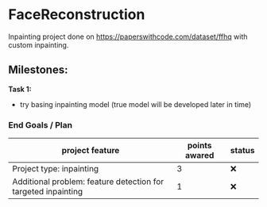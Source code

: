 # FaceReconstruction

Inpainting project done on https://paperswithcode.com/dataset/ffhq with custom inpainting.


## Milestones:


**Task 1:**

- try basing inpainting model (true model will be developed later in time)



### End Goals / Plan

 

| project feature      | points awared | status |
| ----------- | ----------- | ----------- |
| Project type: inpainting      | 3       |  :x: |
| Additional problem: feature detection for targeted inpainting   | 1        |  :x: |






